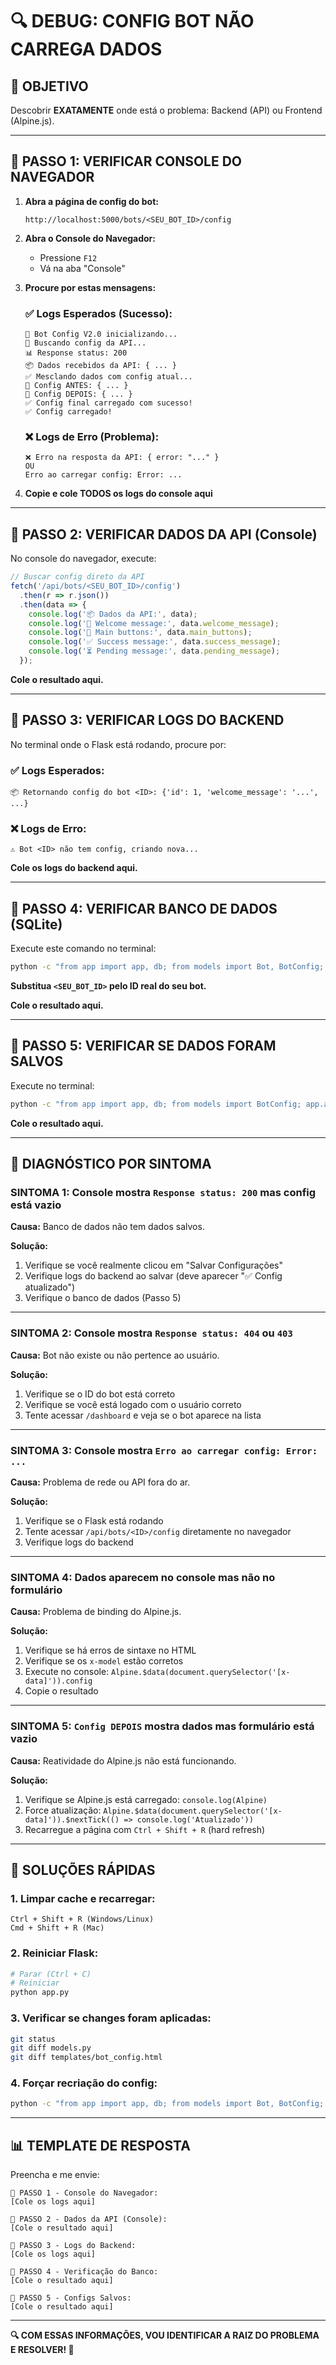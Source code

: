 # 🔍 DEBUG: CONFIG BOT NÃO CARREGA DADOS

## 🎯 **OBJETIVO**

Descobrir **EXATAMENTE** onde está o problema: Backend (API) ou Frontend (Alpine.js).

---

## 🧪 **PASSO 1: VERIFICAR CONSOLE DO NAVEGADOR**

1. **Abra a página de config do bot:**
   ```
   http://localhost:5000/bots/<SEU_BOT_ID>/config
   ```

2. **Abra o Console do Navegador:**
   - Pressione `F12`
   - Vá na aba "Console"

3. **Procure por estas mensagens:**

   ### ✅ **Logs Esperados (Sucesso):**
   ```
   🔧 Bot Config V2.0 inicializando...
   📡 Buscando config da API...
   📊 Response status: 200
   📦 Dados recebidos da API: { ... }
   ✅ Mesclando dados com config atual...
   🔧 Config ANTES: { ... }
   🔧 Config DEPOIS: { ... }
   ✅ Config final carregado com sucesso!
   ✅ Config carregado!
   ```

   ### ❌ **Logs de Erro (Problema):**
   ```
   ❌ Erro na resposta da API: { error: "..." }
   OU
   Erro ao carregar config: Error: ...
   ```

4. **Copie e cole TODOS os logs do console aqui**

---

## 🧪 **PASSO 2: VERIFICAR DADOS DA API (Console)**

No console do navegador, execute:

```javascript
// Buscar config direto da API
fetch('/api/bots/<SEU_BOT_ID>/config')
  .then(r => r.json())
  .then(data => {
    console.log('📦 Dados da API:', data);
    console.log('📝 Welcome message:', data.welcome_message);
    console.log('🔘 Main buttons:', data.main_buttons);
    console.log('✅ Success message:', data.success_message);
    console.log('⏳ Pending message:', data.pending_message);
  });
```

**Cole o resultado aqui.**

---

## 🧪 **PASSO 3: VERIFICAR LOGS DO BACKEND**

No terminal onde o Flask está rodando, procure por:

### ✅ **Logs Esperados:**
```
📦 Retornando config do bot <ID>: {'id': 1, 'welcome_message': '...', ...}
```

### ❌ **Logs de Erro:**
```
⚠️ Bot <ID> não tem config, criando nova...
```

**Cole os logs do backend aqui.**

---

## 🧪 **PASSO 4: VERIFICAR BANCO DE DADOS (SQLite)**

Execute este comando no terminal:

```bash
python -c "from app import app, db; from models import Bot, BotConfig; app.app_context().push(); bot = Bot.query.get(<SEU_BOT_ID>); print('Bot:', bot.name if bot else 'Não encontrado'); print('Config:', bot.config.to_dict() if bot and bot.config else 'Sem config')"
```

**Substitua `<SEU_BOT_ID>` pelo ID real do seu bot.**

**Cole o resultado aqui.**

---

## 🧪 **PASSO 5: VERIFICAR SE DADOS FORAM SALVOS**

Execute no terminal:

```bash
python -c "from app import app, db; from models import BotConfig; app.app_context().push(); configs = BotConfig.query.all(); print(f'Total de configs: {len(configs)}'); [print(f'Bot {c.bot_id}: welcome={c.welcome_message[:50] if c.welcome_message else None}, success={c.success_message[:50] if c.success_message else None}') for c in configs]"
```

**Cole o resultado aqui.**

---

## 🎯 **DIAGNÓSTICO POR SINTOMA**

### **SINTOMA 1: Console mostra `Response status: 200` mas config está vazio**

**Causa:** Banco de dados não tem dados salvos.

**Solução:**
1. Verifique se você realmente clicou em "Salvar Configurações"
2. Verifique logs do backend ao salvar (deve aparecer "✅ Config atualizado")
3. Verifique o banco de dados (Passo 5)

---

### **SINTOMA 2: Console mostra `Response status: 404` ou `403`**

**Causa:** Bot não existe ou não pertence ao usuário.

**Solução:**
1. Verifique se o ID do bot está correto
2. Verifique se você está logado com o usuário correto
3. Tente acessar `/dashboard` e veja se o bot aparece na lista

---

### **SINTOMA 3: Console mostra `Erro ao carregar config: Error: ...`**

**Causa:** Problema de rede ou API fora do ar.

**Solução:**
1. Verifique se o Flask está rodando
2. Tente acessar `/api/bots/<ID>/config` diretamente no navegador
3. Verifique logs do backend

---

### **SINTOMA 4: Dados aparecem no console mas não no formulário**

**Causa:** Problema de binding do Alpine.js.

**Solução:**
1. Verifique se há erros de sintaxe no HTML
2. Verifique se os `x-model` estão corretos
3. Execute no console: `Alpine.$data(document.querySelector('[x-data]')).config`
4. Copie o resultado

---

### **SINTOMA 5: `Config DEPOIS` mostra dados mas formulário está vazio**

**Causa:** Reatividade do Alpine.js não está funcionando.

**Solução:**
1. Verifique se Alpine.js está carregado: `console.log(Alpine)`
2. Force atualização: `Alpine.$data(document.querySelector('[x-data]')).$nextTick(() => console.log('Atualizado'))`
3. Recarregue a página com `Ctrl + Shift + R` (hard refresh)

---

## 🚀 **SOLUÇÕES RÁPIDAS**

### **1. Limpar cache e recarregar:**
```
Ctrl + Shift + R (Windows/Linux)
Cmd + Shift + R (Mac)
```

### **2. Reiniciar Flask:**
```bash
# Parar (Ctrl + C)
# Reiniciar
python app.py
```

### **3. Verificar se changes foram aplicadas:**
```bash
git status
git diff models.py
git diff templates/bot_config.html
```

### **4. Forçar recriação do config:**
```bash
python -c "from app import app, db; from models import Bot, BotConfig; app.app_context().push(); bot = Bot.query.get(<SEU_BOT_ID>); if bot.config: db.session.delete(bot.config); db.session.commit(); print('Config deletado, será recriado na próxima requisição')"
```

---

## 📊 **TEMPLATE DE RESPOSTA**

Preencha e me envie:

```
🧪 PASSO 1 - Console do Navegador:
[Cole os logs aqui]

🧪 PASSO 2 - Dados da API (Console):
[Cole o resultado aqui]

🧪 PASSO 3 - Logs do Backend:
[Cole os logs aqui]

🧪 PASSO 4 - Verificação do Banco:
[Cole o resultado aqui]

🧪 PASSO 5 - Configs Salvos:
[Cole o resultado aqui]
```

---

**🔍 COM ESSAS INFORMAÇÕES, VOU IDENTIFICAR A RAIZ DO PROBLEMA E RESOLVER! 🎯**

